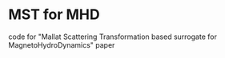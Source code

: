 # MST for MHD
code for "Mallat Scattering Transformation based surrogate for MagnetoHydroDynamics" paper
